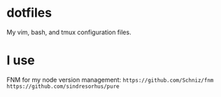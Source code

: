 # dotfiles
My vim, bash, and tmux configuration files.

# I use
FNM for my node version management:
```https://github.com/Schniz/fnm```
```https://github.com/sindresorhus/pure```
